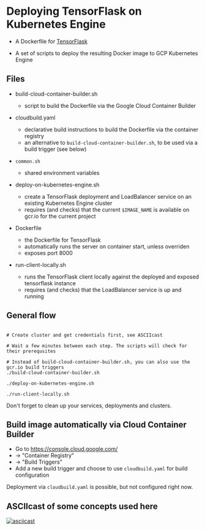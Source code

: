 # Deploying TensorFlask on Kubernetes Engine

* A Dockerfile for [TensorFlask](https://github.com/JoelKronander/TensorFlask)

* A set of scripts to deploy the resulting Docker image to GCP Kubernetes Engine


## Files

* build-cloud-container-builder.sh
  - script to build the Dockerfile via the Google Cloud Container Builder

* cloudbuild.yaml
  - declarative build instructions to build the Dockerfile via the container registry
  - an alternative to `build-cloud-container-builder.sh`, to be used via a build trigger
    (see below)

* `common.sh`
  - shared environment variables

* deploy-on-kubernetes-engine.sh
  - create a TensorFlask deployment and LoadBalancer service on an existing Kubernetes Engine cluster
  - requires (and checks) that the current `$IMAGE_NAME` is available on gcr.io for the current project

* Dockerfile
  - the Dockerfile for TensorFlask
  - automatically runs the server on container start, unless overriden
  - exposes port 8000

* run-client-locally.sh
  - runs the TensorFlask client locally against the deployed and exposed tensorflask instance
  - requires (and checks) that the LoadBalancer service is up and running

## General flow

````

# Create cluster and get credentials first, see ASCIIcast

# Wait a few minutes between each step. The scripts will check for their prerequsites

# Instead of build-cloud-container-builder.sh, you can also use the gcr.io build triggers
./build-cloud-container-builder.sh

./deploy-on-kubernetes-engine.sh

./run-client-locally.sh

````

Don't forget to clean up your services, deployments and clusters.

## Build image automatically via Cloud Container Builder

* Go to https://console.cloud.google.com/
* -> "Container Registry"
* -> "Build Triggers"
* Add a new build trigger and choose to use `cloudbuild.yaml` for build configuration

Deployment via `cloudbuild.yaml` is possible, but not configured right now.

## ASCIIcast of some concepts used here

[![asciicast](https://asciinema.org/a/wG7Zq3UC9yuqJctOo67JTQ07w.png)](https://asciinema.org/a/wG7Zq3UC9yuqJctOo67JTQ07w)
